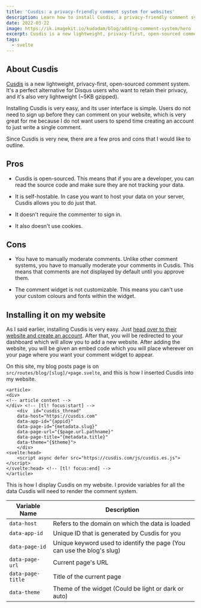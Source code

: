 ```yaml
---
title: 'Cusdis: a privacy-friendly comment system for websites'
description: Learn how to install Cusdis, a privacy-friendly comment system, on your Svelte site with this
date: 2022-03-22
image: https://ik.imagekit.io/kudadam/blog/adding-comment-system/hero
excerpt: Cusdis is a new lightweight, privacy-first, open-sourced comment system. It's a perfect alternative for Disqus users who want to retain their privacy, and it's also very lightweight
tags:
  - svelte
---
```


## About Cusdis

[Cusdis](https://cusdis.com/) is a new lightweight, privacy-first, open-sourced comment system. It's a perfect alternative for Disqus users who want to retain their privacy, and it's also very lightweight (~5KB gzipped).

Installing Cusdis is very easy, and its user interface is simple. Users do not need to sign up before they can comment on your website, which is very great for me because I do not want users to spend time creating an account to just write a single comment.

Since Cusdis is very new, there are a few pros and cons that I would like to outline.

## Pros

- Cusdis is open-sourced.
  This means that if you are a developer, you can read the source code and make sure they are not tracking your data.

- It is self-hostable.
  In case you want to host your data on your server, Cusdis allows you to do just that.

- It doesn't require the commenter to sign in.

- It also doesn't use cookies.

## Cons

- You have to manually moderate comments.
  Unlike other comment systems, you have to manually moderate your comments in Cusdis. This means that comments are not displayed by default until you approve them.

- The comment widget is not customizable.
  This means you can't use your custom colours and fonts within the widget.

## Installing it on my website

As I said earlier, installing Cusdis is very easy. Just [head over to their website and create an account](https://cusdis.com/). After that, you will be redirected to your dashboard which will allow you to add a new website. After adding the website, you will be given an embed code which you will place wherever on your page where you want your comment widget to appear.

On this site, my blog posts page is on `src/routes/blog/[slug]/+page.svelte`, and this is how I inserted Cusdis into my website.

```svelte
<article>
<div>
<!-- article content -->
</div> <!-- [tl! focus:start] -->
    <div  id="cusdis_thread"
    data-host="https://cusdis.com"
    data-app-id="{appid}"
    data-page-id="{metadata.slug}"
    data-page-url="{$page.url.pathname}"
    data-page-title="{metadata.title}"
    data-theme="{$theme}">
    </div>
<svelte:head>
    <script async defer src="https://cusdis.com/js/cusdis.es.js"></script>
</svelte:head> <!-- [tl! focus:end] -->
</article>
```

This is how I display Cusdis on my website. I provide variables for all the data Cusdis will need to render the comment system.

| Variable Name     | Description                                                            |
| ----------------- | ---------------------------------------------------------------------- |
| `data-host`       | Refers to the domain on which the data is loaded                       |
| `data-app-id`     | Unique ID that is generated by Cusdis for you                          |
| `data-page-id`    | Unique keyword used to identify the page (You can use the blog's slug) |
| `data-page-url`   | Current page's URL                                                     |
| `data-page-title` | Title of the current page                                              |
| `data-theme`      | Theme of the widget (Could be light or dark or auto)                   |
